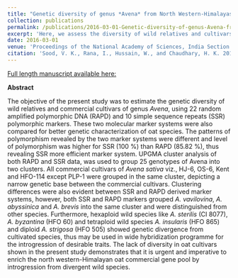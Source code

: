 ```yaml
---
title: "Genetic diversity of genus *Avena* from North Western-Himalayas Using molecular markers."
collection: publications
permalink: /publications/2016-03-01-Genetic-diversity-of-genus-Avena-from-North-Western-Himalayas-using-molecular-markers
excerpt: 'Here, we assess the diversity of wild relatives and cultivars of geneus *Avena* using RAPD and SSR markers. '
date: 2016-03-01
venue: 'Proceedings of the National Academy of Sciences, India Section B: Biological Sciences'
citation: 'Sood, V. K., Rana, I., Hussain, W., and Chaudhary, H. K. 2016. Genetic Diversity of Genus Avena from North Western-Himalayas Using Molecular Markers. Proc. Natl. Acad. Sci., India, Sect. B Biol. Sci. 86:151–158.'
---
```


<a href='https://link.springer.com/article/10.1007/s40011-014-0427-3'>Full length manuscript available here:</a>

**Abstract**

The objective of the present study was to estimate the genetic diversity of wild relatives and commercial cultivars of genus *Avena*, using 22 random amplified polymorphic DNA (RAPD) and 10 simple sequence repeats (SSR) polymorphic markers. These two molecular marker systems were also compared for better genetic characterization of oat species. The patterns of polymorphism revealed by the two marker systems were different and level of polymorphism was higher for SSR (100 %) than RAPD (85.82 %), thus revealing SSR more efficient marker system. UPGMA cluster analysis of both RAPD and SSR data, was used to group 25 genotypes of Avena into two clusters. All commercial cultivars of *Avena sativa* viz., HJ-6, OS-6, Kent and HFO-114 except PLP-1 were grouped in the same cluster, depicting a narrow genetic base between the commercial cultivars. Clustering differences were also evident between SSR and RAPD derived marker systems, however, both SSR and RAPD markers grouped *A. vavilovina*, *A. abyssinica* and *A. brevis* into the same cluster and were distinguished from other species. Furthermore, hexaploid wild species like *A. sterilis* (CI 8077), *A. byzantina* (HFO 60) and tetraploid wild species *A. insularis* (HFO 865) and diploid *A. strigosa* (HFO 505) showed genetic divergence from cultivated species, thus may be used in wide hybridization programme for the introgression of desirable traits. The lack of diversity in oat cultivars shown in the present study demonstrates that it is urgent and imperative to enrich the north western-Himalayan oat commercial gene pool by introgression from divergent wild species.

